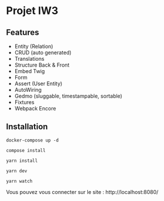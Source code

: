 # Projet IW3

## Features 
- Entity (Relation)
- CRUD (auto generated)
- Translations
- Structure Back & Front
- Embed Twig
- Form
- Assert (User Entity)
- AutoWiring
- Gedmo (sluggable, timestampable, sortable)
- Fixtures
- Webpack Encore 

## Installation
``docker-compose up -d``

``compose install``

``yarn install``

``yarn dev``

``yarn watch``

Vous pouvez vous connecter sur le site : http://localhost:8080/
